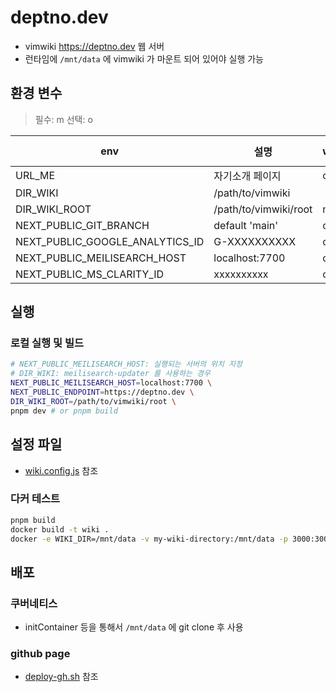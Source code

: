 # deptno.dev
- vimwiki <https://deptno.dev> 웹 서버
- 런타임에 `/mnt/data` 에 vimwiki 가 마운트 되어 있어야 실행 가능

## 환경 변수
> 필수: m
> 선택: o

| env                             | 설명                  | wiki | meilisearch-updater |
|---------------------------------|-----------------------|------|---------------------|
| URL_ME                          | 자기소개 페이지       | o    |                     |
| DIR_WIKI                        | /path/to/vimwiki      |      | m                   |
| DIR_WIKI_ROOT                   | /path/to/vimwiki/root | m    |                     |
| NEXT_PUBLIC_GIT_BRANCH          | default 'main'        | o    |                     |
| NEXT_PUBLIC_GOOGLE_ANALYTICS_ID | G-XXXXXXXXXX          | o    |                     |
| NEXT_PUBLIC_MEILISEARCH_HOST    | localhost:7700        | o    | m                   |
| NEXT_PUBLIC_MS_CLARITY_ID       | xxxxxxxxxx            | o    |                     |

## 실행

### 로컬 실행 및 빌드
```sh
# NEXT_PUBLIC_MEILISEARCH_HOST: 실행되는 서버의 위치 지정
# DIR_WIKI: meilisearch-updater 를 사용하는 경우
NEXT_PUBLIC_MEILISEARCH_HOST=localhost:7700 \
NEXT_PUBLIC_ENDPOINT=https://deptno.dev \
DIR_WIKI_ROOT=/path/to/vimwiki/root \
pnpm dev # or pnpm build
```

## 설정 파일
- [wiki.config.js](wiki.config.js) 참조

### 다커 테스트
```sh
pnpm build
docker build -t wiki .
docker -e WIKI_DIR=/mnt/data -v my-wiki-directory:/mnt/data -p 3000:3000 wiki
```

## 배포

### 쿠버네티스
- initContainer 등을 통해서 `/mnt/data` 에 git clone 후 사용

### github page
- [deploy-gh.sh](deploy-gh.sh) 참조
